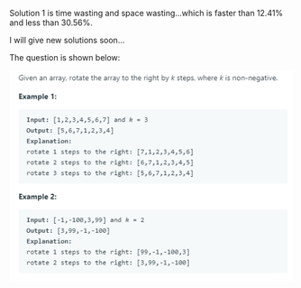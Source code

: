 Solution 1 is time wasting and space wasting...which is faster than 12.41% and  less than 30.56%.

I will give new solutions soon...

The question is shown below:

![img](https://github.com/MingCheng991129/Solutions-to-Leetcode-Problems/blob/master/189.%20Rotate%20Array/question.png)
